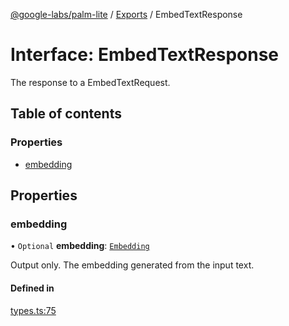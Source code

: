[@google-labs/palm-lite](../README.md) / [Exports](../modules.md) / EmbedTextResponse

# Interface: EmbedTextResponse

The response to a EmbedTextRequest.

## Table of contents

### Properties

- [embedding](EmbedTextResponse.md#embedding)

## Properties

### embedding

• `Optional` **embedding**: [`Embedding`](Embedding.md)

Output only. The embedding generated from the input text.

#### Defined in

[types.ts:75](https://github.com/google/labs-prototypes/blob/5114223/seeds/palm-lite/src/types.ts#L75)

